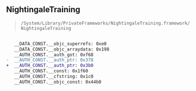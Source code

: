 ## NightingaleTraining

> `/System/Library/PrivateFrameworks/NightingaleTraining.framework/NightingaleTraining`

```diff

   __DATA_CONST.__objc_superrefs: 0xe0
   __DATA_CONST.__objc_arraydata: 0x198
   __AUTH_CONST.__auth_got: 0xf68
-  __AUTH_CONST.__auth_ptr: 0x378
+  __AUTH_CONST.__auth_ptr: 0x3b0
   __AUTH_CONST.__const: 0x1f60
   __AUTH_CONST.__cfstring: 0x1c0
   __AUTH_CONST.__objc_const: 0x44b0

```
